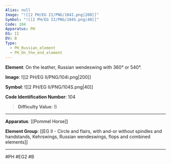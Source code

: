 ```yaml
---
Alias: null
Image: "![[2 PH/EG II/PNG/104I.png|200]]"
Symbol: "![[2 PH/EG II/PNG/104S.png|40]]"
Code: 104
Apparatus: PH
EG: II
DV: B
Type:
  - PH_Russian_element
  - PH_On_the_end_element
---
```

**Element**: On the leather, Russian wendeswing with 360° or 540°.

**Image**:
![[2 PH/EG II/PNG/104I.png|200]]

**Symbol**:
![[2 PH/EG II/PNG/104S.png|40]]

**Code Identification Number**: 104

>**Difficulty Value**: B

___
**Apparatus**: [[Pommel Horse]]

**Element Group**: [[EG II - Circle and flairs, with and-or without spindles and handstands, Kehrswings, Russian wendeswings, flops and combined elements]]
___
#PH #EG2 #B
